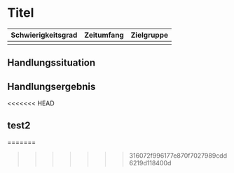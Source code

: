 # Titel

| Schwierigkeitsgrad | Zeitumfang | Zielgruppe |
| ------------------ | ---------- | ---------- |
|                    |            |            |

## Handlungssituation

## Handlungsergebnis

<<<<<<< HEAD
## test2
=======
>>>>>>> 316072f996177e870f7027989cdd6219d118400d

